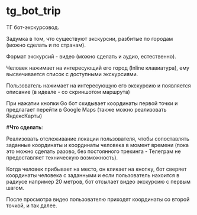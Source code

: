 # tg_bot_trip

ТГ бот-экскурсовод.

Задумка в том, что существуют экскурсии, разбитые по городам (можно сделать и по странам).

Формат экскурсий - видео (можно сделать и аудио, естественно).

Человек нажимает на интересующий его город (Inline клавиатура), 
ему высвечивается список с доступными экскурсиями.

Пользователь нажимает на интересующую его экскурсию и появляется описание (в идеале - со скриншотом маршрута)

При нажатии кнопки Go бот скидывает координаты первой точки и предлагает перейти в Google Maps (также можно реализовать ЯндексКарты)

#**Что сделать**:

Реализовать отслеживание локации пользователя, чтобы сопоставлять заданные координаты и координаты человека в момент времени 
(пока это можно сделать разово, без постоянного трекинга - Телеграм не предоставляет техническую возможность).

Когда человек прибывает на место, он кликает на кнопку, бот сверяет координаты человека с заданными и если 
пользователь нахоится в радиусе например 20 метров, бот отсылает видео экскурсию с первым шагом.

После просмотра видео пользователю приходят координаты со второй точкой, и так далее.

